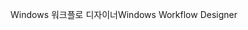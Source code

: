 <span data-ttu-id="afba3-101">Windows 워크플로 디자이너</span><span class="sxs-lookup"><span data-stu-id="afba3-101">Windows Workflow Designer</span></span>